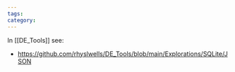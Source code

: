 ```yaml
---
tags: 
category: 
---
```

In [[DE_Tools]] see:
- https://github.com/rhyslwells/DE_Tools/blob/main/Explorations/SQLite/JSON